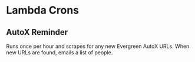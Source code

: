 # Lambda Crons

## AutoX Reminder

Runs once per hour and scrapes for any new Evergreen AutoX URLs. When new URLs are found, emails a list of people.